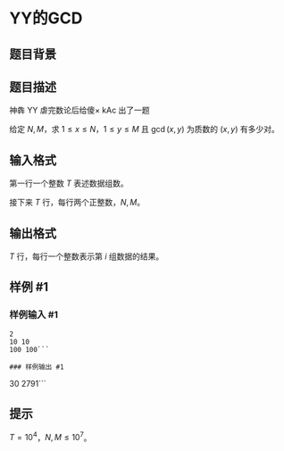 # YY的GCD

## 题目背景



## 题目描述

神犇 YY 虐完数论后给傻× kAc 出了一题

给定 $N, M$，求 $1 \leq x \leq N$，$1 \leq y \leq M$ 且 $\gcd(x, y)$ 为质数的 $(x, y)$ 有多少对。


## 输入格式

第一行一个整数 $T$ 表述数据组数。

接下来 $T$ 行，每行两个正整数，$N, M$。


## 输出格式

$T$ 行，每行一个整数表示第 $i$ 组数据的结果。


## 样例 #1

### 样例输入 #1
```
2
10 10
100 100```

### 样例输出 #1

```
30
2791```

## 提示

$T = 10^4$，$N, M \leq 10^7$。

